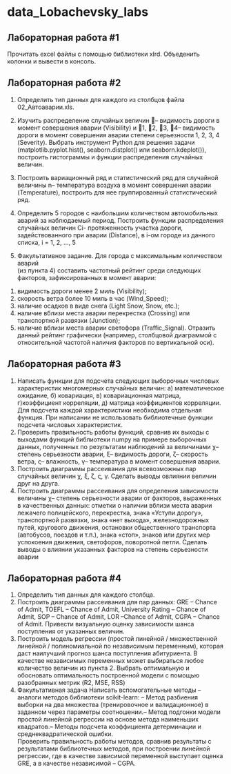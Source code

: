 # data_Lobachevsky_labs

## Лабораторная работа #1

Прочитать excel файлы с помощью библиотеки xlrd. Объеденить колонки и вывести в консоль.

## Лабораторная работа #2

1. Определить тип данных для каждого из столбцов файла 02_Автоаварии.xls.
2. Изучить распределение случайных величин – видимость дороги в момент совершения аварии (Visibility) и 1, 2, 3, 4– видимость дороги в момент совершения аварии степени серьезности 1, 2, 3, 4 (Severity). Выбрать инструмент Python для решения задачи (matplotlib.pyplot.hist(), seaborn.distplot() или seaborn.kdeplot()), построить гистограммы и функции распределения случайных величин.
3. Построить вариационный ряд и статистический ряд для случайной величины n– температура воздуха в момент совершения аварии (Temperature), построить для нее группированный статистический ряд.
4. Определить 5 городов с наибольшим количеством автомобильных аварий за наблюдаемый период. Построить функции распределения случайных величин Ci- протяженность участка дороги, задействованного при аварии (Distance), в i-ом городе из данного списка, i = 1, 2, …, 5

5. Факультативное задание. Для города с максимальным количеством аварий            
(из пункта 4) составить частотный рейтинг среди следующих факторов, 
зафиксированных в момент аварии: 
1) видимость дороги менее 2 миль (Visibility); 
2) скорость ветра более 10 миль в час (Wind_Speed); 
3) наличие осадков в виде снега (Light Snow, Snow, etc.); 
4) наличие вблизи места аварии перекрестка (Crossing) или транспортной 
развязки (Junction); 
5) наличие вблизи места аварии светофора (Traffic_Signal). 
Отразить данный рейтинг графически (например, столбцовой диаграммой с 
относительной частотой наличия факторов по вертикальной оси).

## Лабораторная работа #3

1. Написать функции для подсчета следующих выборочных числовых характеристик многомерных случайных величин: а) математическое ожидание, б) ковариация, в) ковариационная матрица, г)коэффициент корреляции, д) матрица коэффициентов корреляции.
 Для подсчета каждой характеристики необходима отдельная функция. При написании не использовать библиотечные функции подсчета числовых характеристик.
2. Проверить правильность работы функций, сравнив их выходы с выходами функций библиотеки numpy на примере выборочных данных, полученных по результатам наблюдений за величинами χ– степень серьезности аварии, ξ– видимость дороги, ζ– скорость ветра, ς– влажность, γ– температура в момент совершения аварии.
3. Построить диаграммы рассеивания для всевозможных пар случайных величин χ, ξ, ζ, ς, γ. Сделать выводы овлиянии величин друг на друга.
4. Построить диаграммы рассеивания для определения зависимости величины χ– степень серьезности аварии от факторов, выраженных в качественных данных: отметки о наличии вблизи места аварии лежачего полицейского, перекрестка, знака «Уступи дорогу», транспортной развязки, знака «нет выхода», железнодорожных путей, кругового движения, остановки общественного транспорта (автобусов, поездов и т.п.), знака «стоп», знаков или других мер успокоения движения, светофоров, поворотной петли. Сделать выводы о влиянии указанных факторов на степень серьезности аварии

## Лабораторная работа #4

 1. Определить тип данных для каждого столбца.
 2. Построить диаграммы рассеивания для пар данных: GRE – Chance of Admit, TOEFL – Chance of Admit, University Rating – Chance of Admit, SOP – Chance of Admit, LOR –Chance of Admit, CGPA – Chance of Admit. Привести визуальную оценку зависимости шанса поступления от указанных величин.
 3. Построить модель регрессии (простой линейной / множественной линейной / полиномиальной по независимым переменным), которая даст наилучший прогноз шанса поступления абитуриента. В качестве независимых переменных может выбираться любое количество величин из пункта 2. Выбрать оптимальную и обосновать оптимальность построенной модели с помощью разобранных метрик (R2, MSE, RSS)
 4. Факультативная задача
 Написать вспомогательные методы – аналоги методов библиотеки scikit-learn:  – Метод разбиения выборки на два множества (тренировочное и валидационное) в заданном через параметры соотношении.– Метод подгонки модели простой линейной регрессии на основе метода наименьших квадратов.– Методы подсчета коэффициента детерминации и среднеквадратической ошибки.   
Проверить правильность работы методов, сравнив результаты с результатами библиотечных методов, при построении линейной регрессии, где в качестве зависимой переменной выступает оценка GRE, а в качестве независимой – CGPA.
